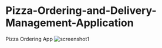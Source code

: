 # Pizza-Ordering-and-Delivery-Management-Application

Pizza Ordering App
![screenshot1](https://cloud.githubusercontent.com/assets/11568137/14499657/cc2eab40-01bc-11e6-8836-e864776a14f6.png)
